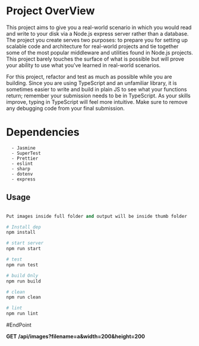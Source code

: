 # Project OverView

This project aims to give you a real-world scenario in which you would read and write to your disk via a Node.js express server rather than a database. The project you create serves two purposes: to prepare you for setting up scalable code and architecture for real-world projects and tie together some of the most popular middleware and utilities found in Node.js projects. This project barely touches the surface of what is possible but will prove your ability to use what you’ve learned in real-world scenarios.

For this project, refactor and test as much as possible while you are building. Since you are using TypeScript and an unfamiliar library, it is sometimes easier to write and build in plain JS to see what your functions return; remember your submission needs to be in TypeScript. As your skills improve, typing in TypeScript will feel more intuitive. Make sure to remove any debugging code from your final submission.

# Dependencies
      - Jasmine
      - SuperTest
      - Prettier
      - eslint
      - sharp
      - dotenv
      - express


## Usage

```python

Put images inside full folder and output will be inside thumb folder

# Install dep
npm install

# start server 
npm run start

# test
npm run test

# build Only
npm run build

# clean 
npm run clean

# lint 
npm run lint

```

#EndPoint

  **GET**
  **/api/images?filename=a&width=200&height=200**